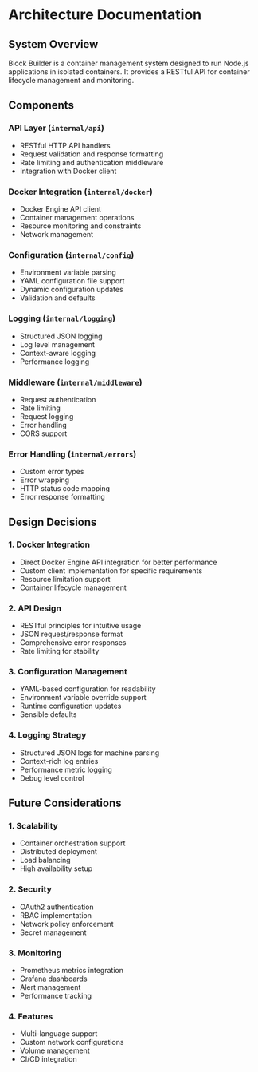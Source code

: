 # Architecture Documentation

## System Overview
Block Builder is a container management system designed to run Node.js applications in isolated containers. It provides a RESTful API for container lifecycle management and monitoring.

## Components

### API Layer (`internal/api`)
- RESTful HTTP API handlers
- Request validation and response formatting
- Rate limiting and authentication middleware
- Integration with Docker client

### Docker Integration (`internal/docker`)
- Docker Engine API client
- Container management operations
- Resource monitoring and constraints
- Network management

### Configuration (`internal/config`)
- Environment variable parsing
- YAML configuration file support
- Dynamic configuration updates
- Validation and defaults

### Logging (`internal/logging`)
- Structured JSON logging
- Log level management
- Context-aware logging
- Performance logging

### Middleware (`internal/middleware`)
- Request authentication
- Rate limiting
- Request logging
- Error handling
- CORS support

### Error Handling (`internal/errors`)
- Custom error types
- Error wrapping
- HTTP status code mapping
- Error response formatting

## Design Decisions

### 1. Docker Integration
- Direct Docker Engine API integration for better performance
- Custom client implementation for specific requirements
- Resource limitation support
- Container lifecycle management

### 2. API Design
- RESTful principles for intuitive usage
- JSON request/response format
- Comprehensive error responses
- Rate limiting for stability

### 3. Configuration Management
- YAML-based configuration for readability
- Environment variable override support
- Runtime configuration updates
- Sensible defaults

### 4. Logging Strategy
- Structured JSON logs for machine parsing
- Context-rich log entries
- Performance metric logging
- Debug level control

## Future Considerations

### 1. Scalability
- Container orchestration support
- Distributed deployment
- Load balancing
- High availability setup

### 2. Security
- OAuth2 authentication
- RBAC implementation
- Network policy enforcement
- Secret management

### 3. Monitoring
- Prometheus metrics integration
- Grafana dashboards
- Alert management
- Performance tracking

### 4. Features
- Multi-language support
- Custom network configurations
- Volume management
- CI/CD integration
